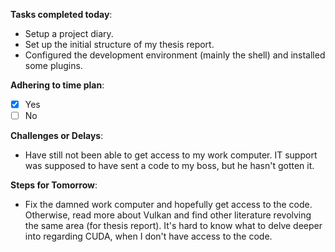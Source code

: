 
**Tasks completed today**:
- Setup a project diary.
- Set up the initial structure of my thesis report.
- Configured the development environment (mainly the shell) and installed some plugins.

**Adhering to time plan**: 
- [x] Yes
- [ ] No

**Challenges or Delays**:
- Have still not been able to get access to my work computer. IT support was supposed to have sent a code to my boss, but he hasn't gotten it.

**Steps for Tomorrow**:
- Fix the damned work computer and hopefully get access to the code. Otherwise, read more about Vulkan and find other literature revolving the same area (for thesis report). It's hard to know what to delve deeper into regarding CUDA, when I don't have access to the code. 
